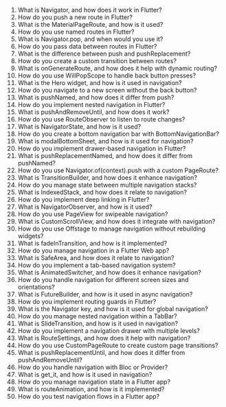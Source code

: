 1. What is Navigator, and how does it work in Flutter?
2. How do you push a new route in Flutter?
3. What is the MaterialPageRoute, and how is it used?
4. How do you use named routes in Flutter?
5. What is Navigator.pop, and when would you use it?
6. How do you pass data between routes in Flutter?
7. What is the difference between push and pushReplacement?
8. How do you create a custom transition between routes?
9. What is onGenerateRoute, and how does it help with dynamic routing?
10. How do you use WillPopScope to handle back button presses?
11. What is the Hero widget, and how is it used in navigation?
12. How do you navigate to a new screen without the back button?
13. What is pushNamed, and how does it differ from push?
14. How do you implement nested navigation in Flutter?
15. What is pushAndRemoveUntil, and how does it work?
16. How do you use RouteObserver to listen to route changes?
17. What is NavigatorState, and how is it used?
18. How do you create a bottom navigation bar with BottomNavigationBar?
19. What is modalBottomSheet, and how is it used for navigation?
20. How do you implement drawer-based navigation in Flutter?
21. What is pushReplacementNamed, and how does it differ from pushNamed?
22. How do you use Navigator.of(context).push with a custom PageRoute?
23. What is TransitionBuilder, and how does it enhance navigation?
24. How do you manage state between multiple navigation stacks?
25. What is IndexedStack, and how does it relate to navigation?
26. How do you implement deep linking in Flutter?
27. What is NavigatorObserver, and how is it used?
28. How do you use PageView for swipeable navigation?
29. What is CustomScrollView, and how does it integrate with navigation?
30. How do you use Offstage to manage navigation without rebuilding widgets?
31. What is fadeInTransition, and how is it implemented?
32. How do you manage navigation in a Flutter Web app?
33. What is SafeArea, and how does it relate to navigation?
34. How do you implement a tab-based navigation system?
35. What is AnimatedSwitcher, and how does it enhance navigation?
36. How do you handle navigation for different screen sizes and orientations?
37. What is FutureBuilder, and how is it used in async navigation?
38. How do you implement routing guards in Flutter?
39. What is the Navigator key, and how is it used for global navigation?
40. How do you manage nested navigation within a TabBar?
41. What is SlideTransition, and how is it used in navigation?
42. How do you implement a navigation drawer with multiple levels?
43. What is RouteSettings, and how does it help with navigation?
44. How do you use CustomPageRoute to create custom page transitions?
45. What is pushReplacementUntil, and how does it differ from pushAndRemoveUntil?
46. How do you handle navigation with Bloc or Provider?
47. What is get_it, and how is it used in navigation?
48. How do you manage navigation state in a Flutter app?
49. What is routeAnimation, and how is it implemented?
50. How do you test navigation flows in a Flutter app?
